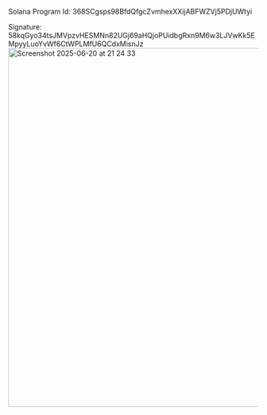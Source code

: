 Solana Program Id: 368SCgsps98BfdQfgcZvmhexXXijABFWZVj5PDjUWtyi

Signature: 58kqGyo34tsJMVpzvHESMNn82UGj69aHQjoPUidbgRxn9M6w3LJVwKk5EMpyyLuoYvWf6CtWPLMfU6QCdxMisnJz<img width="721" alt="Screenshot 2025-06-20 at 21 24 33" src="https://github.com/user-attachments/assets/290dde31-bef6-43a5-af5e-421a2b474d07" />
